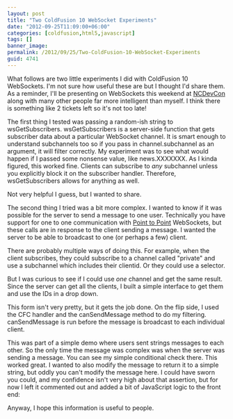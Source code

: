 ```yaml
---
layout: post
title: "Two ColdFusion 10 WebSocket Experiments"
date: "2012-09-25T11:09:00+06:00"
categories: [coldfusion,html5,javascript]
tags: []
banner_image: 
permalink: /2012/09/25/Two-ColdFusion-10-WebSocket-Experiments
guid: 4741
---
```


What follows are two little experiments I did with ColdFusion 10 WebSockets. I'm not sure how useful these are but I thought I'd share them. As a reminder, I'll be presenting on WebSockets this weekend at <a href="http://ncdevcon.com/">NCDevCon</a> along with many other people far more intelligent than myself. I think there is something like 2 tickets left so it's not too late!

The first thing I tested was passing a random-ish string to wsGetSubscribers. wsGetSubscribers is a server-side function that gets subscriber data about a particular WebSocket channel. It is smart enough to understand subchannels too so if you pass in channel.subchannel as an argument, it will filter correctly. My experiment was to see what would happen if I passed some nonsense value, like news.XXXXXXX. As I kinda figured, this worked fine. Clients can subscribe to <i>any</i> subchannel unless you explicitly block it on the subscriber handler. Therefore, wsGetSubscribers allows for anything as well. 

Not very helpful I guess, but I wanted to share.

The second thing I tried was a bit more complex. I wanted to know if it was possible for the server to send a message to one user. Technically you have support for one to one communication with <a href="http://help.adobe.com/en_US/ColdFusion/10.0/Developing/WSe61e35da8d318518767eb3aa135858633ee-7ff0.html">Point to Point</a> WebSockets, but these calls are in response to the client sending a message. I wanted the server to be able to broadcast to one (or perhaps a few) client.

There are probably multiple ways of doing this. For example, when the client subscribes, they could subscribe to a channel called "private" and use a subchannel which includes their clientid. Or they could use a selector. 

But I was curious to see if I could use <i>one</i> channel and get the same result. Since the server can get all the clients, I built a simple interface to get them and use the IDs in a drop down.

<script src="https://gist.github.com/3782341.js"> </script>

This form isn't very pretty, but it gets the job done. On the flip side, I used the CFC handler and the canSendMessage method to do my filtering. canSendMessage is run before the message is broadcast to each individual client.

<script src="https://gist.github.com/3782360.js"> </script>

This was part of a simple demo where users sent strings messages to each other. So the only time the message was complex was when the server was sending a message. You can see my simple conditional check there. This worked great. I wanted to also modify the message to return it to a simple string, but oddly you can't modify the message here. I could have sworn you could, and my confidence isn't very high about that assertion, but for now I left it commented out and added a bit of JavaScript logic to the front end:

<script src="https://gist.github.com/3782385.js"> </script>

Anyway, I hope this information is useful to people.